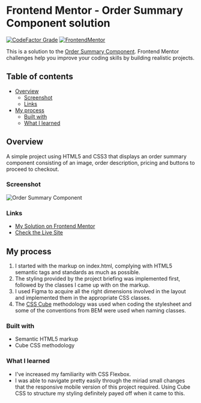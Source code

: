# Frontend Mentor - Order Summary Component solution

[![CodeFactor Grade](https://img.shields.io/codefactor/grade/github/EONRaider/QR-Code-Component?label=CodeFactor&logo=codefactor&style=flat-square)](https://www.codefactor.io/repository/github/eonraider/project-name)
[![FrontendMentor](https://img.shields.io/badge/FrontendMentor-EONRaider-blue?style=flat-square)](https://www.frontendmentor.io/profile/EONRaider)

This is a solution to the [Order Summary Component](https://www.frontendmentor.io/challenges/). Frontend Mentor challenges help you improve your coding skills by building realistic projects.

## Table of contents

- [Overview](#overview)
  - [Screenshot](#screenshot)
  - [Links](#links)
- [My process](#my-process)
  - [Built with](#built-with)
  - [What I learned](#what-i-learned)

## Overview

A simple project using HTML5 and CSS3 that displays an order summary component consisting of an image, order description, pricing and buttons to proceed to checkout.

### Screenshot

![Order Summary Component](https://github.com/EONRaider/Order-Summary-Component/assets/15611424/f9dcdd5d-4eb4-46c8-9a60-e5df96d8a090)

### Links

- [My Solution on Frontend Mentor](https://www.frontendmentor.io/solutions/responsive-html5css3-order-summary-component-iKzlUfkjQl)
- [Check the Live Site](https://eonraider-order-summary-component.netlify.app/)

## My process

1. I started with the markup on index.html, complying with HTML5 semantic tags and standards as much as possible.
2. The styling provided by the project briefing was implemented first, followed by the classes I came up with on the markup.
3. I used Figma to acquire all the right dimensions involved in the layout and implemented them in the appropriate CSS classes.
4. The [CSS Cube](https://cube.fyi/) methodology was used when coding the stylesheet and some of the conventions from BEM were used when naming classes.

### Built with

- Semantic HTML5 markup
- Cube CSS methodology

### What I learned
- I've increased my familiarity with CSS Flexbox.
- I was able to navigate pretty easily through the miriad small changes that the responsive mobile version of this project required. Using Cube CSS to structure my styling definitely payed off when it came to this.
